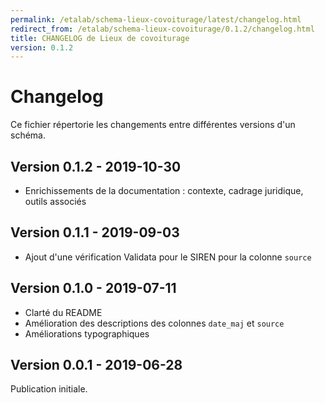 ```yaml
---
permalink: /etalab/schema-lieux-covoiturage/latest/changelog.html
redirect_from: /etalab/schema-lieux-covoiturage/0.1.2/changelog.html
title: CHANGELOG de Lieux de covoiturage
version: 0.1.2
---
```


# Changelog

Ce fichier répertorie les changements entre différentes versions d'un schéma.

## Version 0.1.2 - 2019-10-30
- Enrichissements de la documentation : contexte, cadrage juridique, outils associés

## Version 0.1.1 - 2019-09-03
- Ajout d'une vérification Validata pour le SIREN pour la colonne `source`

## Version 0.1.0 - 2019-07-11
- Clarté du README
- Amélioration des descriptions des colonnes `date_maj` et `source`
- Améliorations typographiques

## Version 0.0.1 - 2019-06-28
Publication initiale.